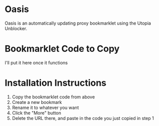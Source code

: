 # Oasis
Oasis is an automatically updating proxy bookmarklet using the Utopia Unblocker.

# Bookmarklet Code to Copy
I'll put it here once it functions

# Installation Instructions
1. Copy the bookmarklet code from above
2. Create a new bookmark
3. Rename it to whatever you want
4. Click the "More" button
5. Delete the URL there, and paste in the code you just copied in step 1
